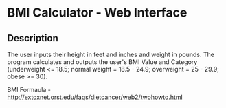 # BMI Calculator - Web Interface

## Description
The user inputs their height in feet and inches and weight in pounds. The program calculates and outputs the user's BMI Value and Category (underweight <= 18.5; normal weight = 18.5 - 24.9; overweight = 25 - 29.9; obese >= 30).

BMI Formaula - http://extoxnet.orst.edu/faqs/dietcancer/web2/twohowto.html  
